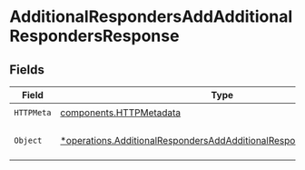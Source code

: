 # AdditionalRespondersAddAdditionalRespondersResponse


## Fields

| Field                                                                                                                                                     | Type                                                                                                                                                      | Required                                                                                                                                                  | Description                                                                                                                                               |
| --------------------------------------------------------------------------------------------------------------------------------------------------------- | --------------------------------------------------------------------------------------------------------------------------------------------------------- | --------------------------------------------------------------------------------------------------------------------------------------------------------- | --------------------------------------------------------------------------------------------------------------------------------------------------------- |
| `HTTPMeta`                                                                                                                                                | [components.HTTPMetadata](../../models/components/httpmetadata.md)                                                                                        | :heavy_check_mark:                                                                                                                                        | N/A                                                                                                                                                       |
| `Object`                                                                                                                                                  | [*operations.AdditionalRespondersAddAdditionalRespondersResponseBody](../../models/operations/additionalrespondersaddadditionalrespondersresponsebody.md) | :heavy_minus_sign:                                                                                                                                        | The request has succeeded.                                                                                                                                |
